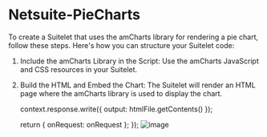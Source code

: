 # Netsuite-PieCharts
To create a Suitelet that uses the amCharts library for rendering a pie chart, follow these steps. Here's how you can structure your Suitelet code:
1. Include the amCharts Library in the Script: Use the amCharts JavaScript and CSS resources in your Suitelet.
2. Build the HTML and Embed the Chart: The Suitelet will render an HTML page where the amCharts library is used to display the chart.

    context.response.write({
        output: htmlFile.getContents()
    });
   


    return {
        onRequest: onRequest
    };
});
![image](https://github.com/user-attachments/assets/369bb193-5737-4de3-8fb1-de5d35b4dc96)

